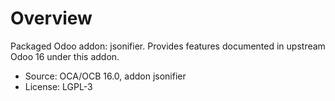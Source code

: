 # Overview

Packaged Odoo addon: jsonifier. Provides features documented in upstream Odoo 16 under this addon.

- Source: OCA/OCB 16.0, addon jsonifier
- License: LGPL-3

